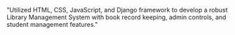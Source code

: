 "Utilized HTML, CSS, JavaScript, and Django framework to develop a robust Library Management System with book record keeping, admin controls, and student management features."
